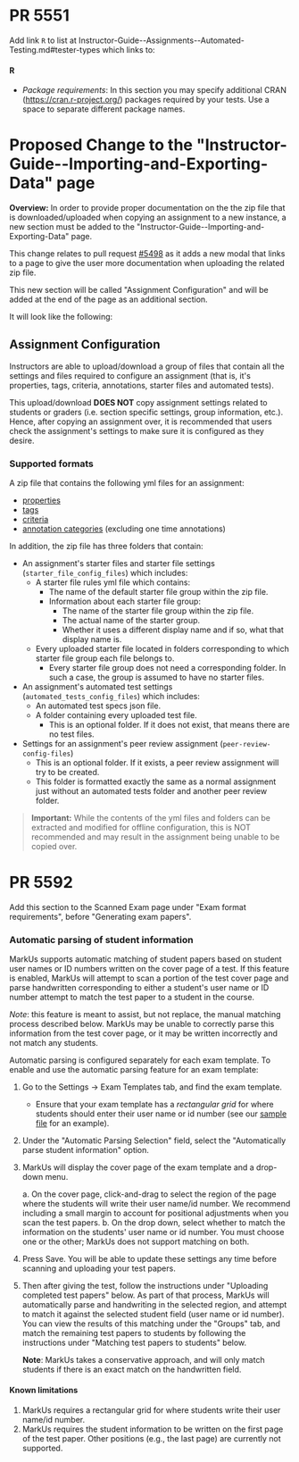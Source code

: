 # PR 5551

Add link `R` to list at Instructor-Guide--Assignments--Automated-Testing.md#tester-types which links to:

#### R

- *Package requirements*: In this section you may specify additional CRAN (https://cran.r-project.org/) packages required by your tests. Use a space to separate different package names.


# Proposed Change to the "Instructor-Guide--Importing-and-Exporting-Data" page

**Overview:** In order to provide proper documentation on the the zip file that is downloaded/uploaded when copying an assignment to a new instance, a new section must be added to the "Instructor-Guide--Importing-and-Exporting-Data" page.

This change relates to pull request [#5498](https://github.com/MarkUsProject/Markus/pull/5498) as it adds a new modal that links to a page
to give the user more documentation when uploading the related zip file.

This new section will be called "Assignment Configuration" and will be added at the end of the page as an additional section.

It will look like the following:

## Assignment Configuration

Instructors are able to upload/download a group of files that contain all the settings and files required to configure
an assignment (that is, it's properties, tags, criteria, annotations, starter files and automated tests).

This upload/download **DOES NOT** copy assignment settings related to students or graders (i.e. section specific settings, group
information, etc.). Hence, after copying an assignment over, it is recommended that users check the assignment's settings
to make sure it is configured as they desire.

### Supported formats

A zip file that contains the following yml files for an assignment:

- [properties](Instructor-Guide--Importing-and-Exporting-Data.md#assignments)
- [tags](Instructor-Guide--Importing-and-Exporting-Data.md#tags)
- [criteria](Instructor-Guide--Importing-and-Exporting-Data.md#criteria)
- [annotation categories](Instructor-Guide--Importing-and-Exporting-Data.md#annotation-categories) (excluding one time annotations)

In addition, the zip file has three folders that contain:

- An assignment's starter files and starter file settings (`starter_file_config_files`) which includes:
  - A starter file rules yml file which contains:
    - The name of the default starter file group within the zip file.
    - Information about each starter file group:
      - The name of the starter file group within the zip file.
      - The actual name of the starter group.
      - Whether it uses a different display name and if so, what that display name is.
  - Every uploaded starter file located in folders corresponding to which starter file group each file belongs to.
    - Every starter file group does not need a corresponding folder. In such a case, the group is assumed to have no starter files.
- An assignment's automated test settings (`automated_tests_config_files`) which includes:
  - An automated test specs json file.
  - A folder containing every uploaded test file.
    - This is an optional folder. If it does not exist, that means there are no test files.
- Settings for an assignment's peer review assignment (`peer-review-config-files`)
  - This is an optional folder. If it exists, a peer review assignment will try to be created.
  - This folder is formatted exactly the same as a normal assignment just without an automated tests folder and another peer review folder.

> **Important:**
> While the contents of the yml files and folders can be extracted and modified for offline configuration, this is NOT
> recommended and may result in the assignment being unable to be copied over.


# PR 5592

Add this section to the Scanned Exam page under "Exam format requirements", before "Generating exam papers".

### Automatic parsing of student information

MarkUs supports automatic matching of student papers based on student user names or ID numbers written on the cover page of a test.
If this feature is enabled, MarkUs will attempt to scan a portion of the test cover page and parse handwritten corresponding to either a student's user name or ID number attempt to match the test paper to a student in the course.

*Note*: this feature is meant to assist, but not replace, the manual matching process described below. MarkUs may be unable to correctly parse this information from the test cover page, or it may be written incorrectly and not match any students.

Automatic parsing is configured separately for each exam template.
To enable and use the automatic parsing feature for an exam template:

1. Go to the Settings -> Exam Templates tab, and find the exam template.
    - Ensure that your exam template has a *rectangular grid* for where students should enter their user name or id number (see our [sample file](https://github.com/MarkUsProject/Markus/blob/master/db/data/scanned_exams/midterm1-v2-test.pdf) for an example).

2. Under the "Automatic Parsing Selection" field, select the "Automatically parse student information" option.
3. MarkUs will display the cover page of the exam template and a drop-down menu.

    a. On the cover page, click-and-drag to select the region of the page where the students will write their user name/id number. We recommend including a small margin to account for positional adjustments when you scan the test papers.
    b. On the drop down, select whether to match the information on the students' user name or id number. You must choose one or the other; MarkUs does not support matching on both.
4. Press Save. You will be able to update these settings any time before scanning and uploading your test papers.
5. Then after giving the test, follow the instructions under "Uploading completed test papers" below. As part of that process, MarkUs will automatically parse and handwriting in the selected region, and attempt to match it against the selected student field (user name or id number). You can view the results of this matching under the "Groups" tab, and match the remaining test papers to students by following the instructions under "Matching test papers to students" below.

    **Note**: MarkUs takes a conservative approach, and will only match students if there is an exact match on the handwritten field.

#### Known limitations

1. MarkUs requires a rectangular grid for where students write their user name/id number.
2. MarkUs requires the student information to be written on the first page of the test paper. Other positions (e.g., the last page) are currently not supported.
